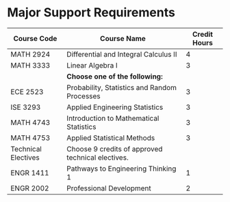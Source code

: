# Major Support Requirements

| Course Code | Course Name                                  | Credit Hours |
|------------|---------------------------------------------|--------------|
| MATH 2924  | Differential and Integral Calculus II     | 4            |
| MATH 3333  | Linear Algebra I                           | 3            |
|            | **Choose one of the following:**           |              |
| ECE 2523   | Probability, Statistics and Random Processes| 3            |
| ISE 3293   | Applied Engineering Statistics              | 3            |
| MATH 4743  | Introduction to Mathematical Statistics    |3              |
| MATH 4753  | Applied Statistical Methods                | 3            |
Technical Electives| Choose 9 credits of approved technical electives.
ENGR 1411	|Pathways to Engineering Thinking 1	|1
ENGR 2002	|Professional Development	|2
